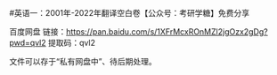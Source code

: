 #英语一：2001年-2022年翻译空白卷【公众号：考研学糖】免费分享

百度网盘
链接：https://pan.baidu.com/s/1XFrMcxROnMZl2jgOzx2gDg?pwd=qvl2 
提取码：qvl2

文件可以存于“私有网盘中”、待后期处理。
